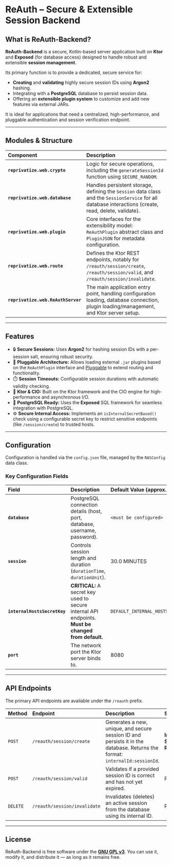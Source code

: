 # ReAuth – Secure & Extensible Session Backend

## What is ReAuth-Backend?

**ReAuth-Backend** is a secure, Kotlin-based server application built on **Ktor** and **Exposed** (for database access)
designed to handle robust and extensible **session management**.

Its primary function is to provide a dedicated, secure service for:

* **Creating** and **validating** highly secure session IDs using **Argon2** hashing.
* Integrating with a **PostgreSQL** database to persist session data.
* Offering an **extensible plugin system** to customize and add new features via external JARs.

It is ideal for applications that need a centralized, high-performance, and pluggable authentication and session
verification endpoint.

-----

## Modules & Structure

| Component                          | Description                                                                                                                                            |
|:-----------------------------------|:-------------------------------------------------------------------------------------------------------------------------------------------------------|
| **`reprivatize.web.crypto`**       | Logic for secure operations, including the `generateSessionId` function using `SECURE_RANDOM`.                                                         |
| **`reprivatize.web.database`**     | Handles persistent storage, defining the `Session` data class and the `SessionService` for all database interactions (create, read, delete, validate). |
| **`reprivatize.web.plugin`**       | Core interfaces for the extensibility model: `ReAuthPlugin` abstract class and `PluginJSON` for metadata configuration.                                |
| **`reprivatize.web.route`**        | Defines the Ktor REST endpoints, notably for `/reauth/session/create`, `/reauth/session/valid`, and `/reauth/session/invalidate`.                      |
| **`reprivatize.web.ReAuthServer`** | The main application entry point, handling configuration loading, database connection, plugin loading/management, and Ktor server setup.               |

-----

## Features

* 🔒 **Secure Sessions:** Uses **Argon2** for hashing session IDs with a per-session salt, ensuring robust security.
* 🔌 **Pluggable Architecture:** Allows loading external `.jar` plugins based on the `ReAuthPlugin` interface
  and [Pluggable](https://github.com/mtctx/Pluggable) to extend routing and functionality.
* ⏱️ **Session Timeouts:** Configurable session durations with automatic validity checking.
* 💨 **Ktor & CIO:** Built on the Ktor framework and the CIO engine for high-performance and asynchronous I/O.
* 💾 **PostgreSQL Ready:** Uses the **Exposed** SQL framework for seamless integration with PostgreSQL.
* ⚙️ **Secure Internal Access:** Implements an `isInternalSecretBased()` check using a configurable secret key to
  restrict sensitive endpoints (like `/session/create`) to trusted hosts.

-----

## Configuration

Configuration is handled via the `config.json` file, managed by the `RASConfig` data class.

### Key Configuration Fields

| Field                        | Description                                                                                         | Default Value (approx.)             |
|:-----------------------------|:----------------------------------------------------------------------------------------------------|:------------------------------------|
| **`database`**               | PostgreSQL connection details (host, port, database, username, password).                           | `<must be configured>`              |
| **`session`**                | Controls session length and duration (`durationTime`, `durationUnit`).                              | 30.0 MINUTES                        |
| **`internalHostsSecretKey`** | **CRITICAL:** A secret key used to secure internal API endpoints. **Must be changed from default.** | `DEFAULT_INTERNAL_HOSTS_SECRET_KEY` |
| **`port`**                   | The network port the Ktor server binds to.                                                          | 8080                                |

-----

## API Endpoints

The primary API endpoints are available under the `/reauth` prefix.

| Method   | Endpoint                     | Description                                                                                                                 | Security                     |
|:---------|:-----------------------------|:----------------------------------------------------------------------------------------------------------------------------|:-----------------------------|
| `POST`   | `/reauth/session/create`     | Generates a new, unique, and secure session ID and persists it in the database. Returns the format: `internalId:sessionId`. | **Internal Secret Required** |
| `POST`   | `/reauth/session/valid`      | Validates if a provided session ID is correct and has not yet expired.                                                      | Public                       |
| `DELETE` | `/reauth/session/invalidate` | Invalidates (deletes) an active session from the database using its internal ID.                                            | Public                       |

-----

## License

ReAuth-Backend is free software under the [**GNU GPL v3**](LICENSE).
You can use it, modify it, and distribute it — as long as it remains free.